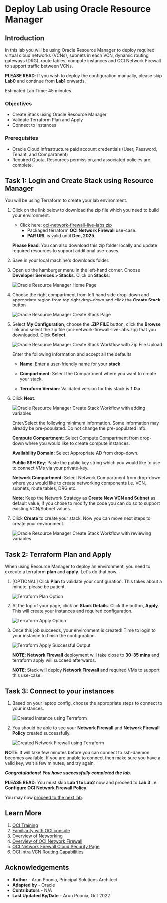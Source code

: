 # Deploy Lab using Oracle Resource Manager

## Introduction

In this lab you will be using Oracle Resource Manager to deploy required virtual cloud networks (VCNs), subnets in each VCN, dynamic routing gateways (DRG), route tables, compute instances and OCI Network Firewall to support traffic between VCNs.

**PLEASE READ**: If you wish to deploy the configuration manually, please skip **Lab0** and continue from **Lab1** onwards.

Estimated Lab Time: 45 minutes.

### Objectives

   - Create Stack using Oracle Resource Manager
   - Validate Terraform Plan and Apply
   - Connect to Instances

### Prerequisites

- Oracle Cloud Infrastructure paid account credentials (User, Password, Tenant, and Compartment)
- Required Quota, Resources permission,and associated policies are complete.

## **Task 1: Login and Create Stack using Resource Manager**

You will be using Terraform to create your lab environment.

1.  Click on the link below to download the zip file which you need to build your environment.  

    - Click here: [oci-network-firewall-live-labs.zip](https://objectstorage.us-ashburn-1.oraclecloud.com/p/NlkE3VlkA0kwaYKviti6g9Afhy4W2DHpeduNWl63xIKOHWB-87asj2axKTaHdI3L/n/partners/b/files/o/oci-network-firewall.zip) 
        - Packaged terraform **OCI Network Firewall** use-case.
        - **PAR URL** is valid until **Dec, 2025**.

    **Please Read**: You can also download this zip folder locally and update required resources to support additional use-cases. 

2.  Save in your local machine's downloads folder.

3.  Open up the hamburger menu in the left-hand corner.  Choose **Developer Services > Stacks**. Click on **Stacks**: 

    ![Oracle Resource Manager Home Page](./images/orm-home-page.png " ")

4. Choose the right compartment from left hand side drop-down and appropriate region from top right drop-down and click the **Create Stack** button

    ![Oracle Resource Manager Create Stack Page](./images/create-stack-page.png " ")

5.  Select **My Configuration**, choose the **.ZIP FILE** button, click the **Browse** link and select the zip file (oci-network-firewall-live-labs.zip) that you downloaded. Click **Select**.

    ![Oracle Resource Manager Create Stack Workflow with Zip File Upload](./images/myconfiguration-upload-zip-initial-configuration.png " ")

    Enter the following information and accept all the defaults

    - **Name**: Enter a user-friendly name for your **stack** 

    - **Compartment**: Select the Compartment where you want to create your stack. 

    - **Terraform Version**: Validated version for this stack is **1.0.x**

6.  Click **Next**. 

    ![Oracle Resource Manager Create Stack Workflow with adding variables](./images/myconfiguration-upload-zip-initial-configuration-step2.png " ")

    Enter/Select the following minimum information. Some information may already be pre-populated. Do not change the pre-populated info.

    **Compute Compartment**: Select Compute Compartment from drop-down where you would like to create compute instances. 

    **Availability Domain:** Select Appropriate AD from drop-down. 

    **Public SSH Key**: Paste the public key string which you would like to use to connect VMs via your private-key.

    **Network Compartment**: Select Network Compartment from drop-down where you would like to create networking components i.e. VCN, subnets, route tables, DRG etc.  

    **Note:** Keep the Network Strategy as **Create New VCN and Subnet** as default value, if you chose to modify the code you can do so to support existing VCN/Subnet values. 

6. Click **Create** to create your stack. Now you can move next steps to create your environment.

    ![Oracle Resource Manager Create Stack Workflow with reviewing variables](./images/myconfiguration-upload-zip-initial-configuration-step3.png " ")

## **Task 2: Terraform Plan and Apply**

When using Resource Manager to deploy an environment, you need to execute a terraform **plan** and **apply**. Let's do that now.

1. [OPTIONAL] Click **Plan** to validate your configuration. This takes about a minute, please be patient.

    ![Terraform Plan Option](./images/terraform-plan.png " ")

2.  At the top of your page, click on **Stack Details**.  Click the button, **Apply**. This will create your instances and required configuration.

    ![Terraform Apply Option](./images/terraform-apply.png " ")

3.  Once this job succeeds, your environment is created! Time to login to your instance to finish the configuration.

    ![Terraform Apply Successful Output](./images/terraform-apply-success.png " ")

    **NOTE**: **Network Firewall** deployment will take close to **30-35 mins** and terraform apply will succeed afterwards. 

    **NOTE**: Stack will deploy **Network Firewall** and required VMs to support this use-case.

## **Task 3: Connect to your instances**

1. Based on your laptop config, choose the appropriate steps to connect to your instances. 

   ![Created Instance using Terraform](./images/final-instances.png " ")

2. You should be able to see your **Network Firewall** and **Network Firewall Policy** created successfully. 

   ![Created Network Firewall using Terraform](./images/network-firewall.png " ")

**NOTE**: It will take few minutes before you can connect to ssh-daemon becomes available. If you are unable to connect then make sure you have a valid key, wait a few minutes, and try again.

***Congratulations! You have successfully completed the lab.***

**PLEASE READ**: You must skip **Lab 1 to Lab2** now and proceed to **Lab 3** i.e. **Configure OCI Network Firewall Policy**. 

You may now [proceed to the next lab](#next).

## Learn More

1. [OCI Training](https://www.oracle.com/cloud/iaas/training/)
2. [Familiarity with OCI console](https://docs.us-phoenix-1.oraclecloud.com/Content/GSG/Concepts/console.htm)
3. [Overview of Networking](https://docs.us-phoenix-1.oraclecloud.com/Content/Network/Concepts/overview.htm)
4. [Overview of OCI Network Firewall](https://docs.oracle.com/en-us/iaas/Content/network-firewall/overview.htm)
5. [OCI Network Firewall Cloud Security Page](https://www.oracle.com/security/cloud-security/network-firewall/)
6. [OCI Intra VCN Routing Capabilities](https://docs.oracle.com/en-us/iaas/Content/Network/Tasks/managingroutetables.htm)

## Acknowledgements

- **Author** - Arun Poonia, Principal Solutions Architect
- **Adapted by** - Oracle
- **Contributors** - N/A
- **Last Updated By/Date** - Arun Poonia, Oct 2022